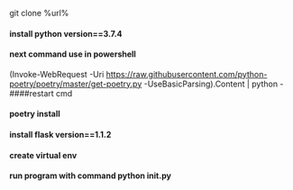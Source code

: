 git clone %url%
#### install python version==3.7.4
#### next command use in powershell
(Invoke-WebRequest -Uri https://raw.githubusercontent.com/python-poetry/poetry/master/get-poetry.py -UseBasicParsing).Content | python -
####restart cmd
#### poetry install
#### install flask version==1.1.2
#### create virtual env
#### run program with command python __init__.py


